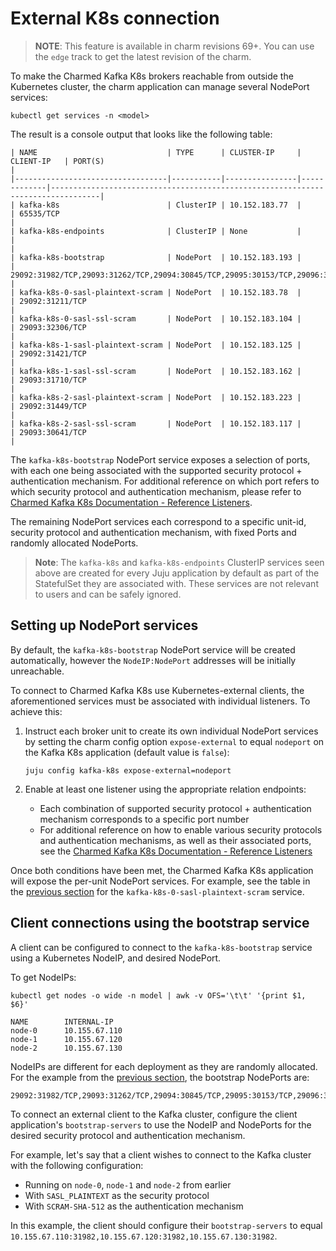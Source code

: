 # External K8s connection

> **NOTE**: This feature is available in charm revisions 69+. You can use the `edge` track to get the latest revision of the charm.

To make the Charmed Kafka K8s brokers reachable from outside the Kubernetes cluster, the charm application can manage several NodePort services:

```shell
kubectl get services -n <model>
```

The result is a console output that looks like the following table:

```
| NAME                             | TYPE      | CLUSTER-IP     | CLIENT-IP   | PORT(S)                                                                         |
|----------------------------------|-----------|----------------|-------------|---------------------------------------------------------------------------------|
| kafka-k8s                        | ClusterIP | 10.152.183.77  |             | 65535/TCP                                                                       |
| kafka-k8s-endpoints              | ClusterIP | None           |             |                                                                                 |
| kafka-k8s-bootstrap              | NodePort  | 10.152.183.193 |             | 29092:31982/TCP,29093:31262/TCP,29094:30845/TCP,29095:30153/TCP,29096:32601/TCP |
| kafka-k8s-0-sasl-plaintext-scram | NodePort  | 10.152.183.78  |             | 29092:31211/TCP                                                                 |
| kafka-k8s-0-sasl-ssl-scram       | NodePort  | 10.152.183.104 |             | 29093:32306/TCP                                                                 |
| kafka-k8s-1-sasl-plaintext-scram | NodePort  | 10.152.183.125 |             | 29092:31421/TCP                                                                 |
| kafka-k8s-1-sasl-ssl-scram       | NodePort  | 10.152.183.162 |             | 29093:31710/TCP                                                                 |
| kafka-k8s-2-sasl-plaintext-scram | NodePort  | 10.152.183.223 |             | 29092:31449/TCP                                                                 |
| kafka-k8s-2-sasl-ssl-scram       | NodePort  | 10.152.183.117 |             | 29093:30641/TCP                                                                 |
```

The `kafka-k8s-bootstrap` NodePort service exposes a selection of ports, with each one being associated with the supported security protocol + authentication mechanism. For additional reference on which port refers to which security protocol and authentication mechanism, please refer to [Charmed Kafka K8s Documentation - Reference Listeners](/t/charmed-kafka-k8s-documentation-reference-listeners/13270).

The remaining NodePort services each correspond to a specific unit-id, security protocol and authentication mechanism, with fixed Ports and randomly allocated NodePorts.

> **Note**: The `kafka-k8s` and `kafka-k8s-endpoints` ClusterIP services seen above are created for every Juju application by default as part of the StatefulSet they are associated with. These services are not relevant to users and can be safely ignored.

## Setting up NodePort services

By default, the `kafka-k8s-bootstrap` NodePort service will be created automatically, however the `NodeIP:NodePort` addresses will be initially unreachable.

To connect to Charmed Kafka K8s use Kubernetes-external clients, the aforementioned services must be associated with individual listeners. To achieve this:

1. Instruct each broker unit to create its own individual NodePort services by setting the charm config option `expose-external` to equal `nodeport` on the Kafka K8s application (default value is `false`):

    ```shell
    juju config kafka-k8s expose-external=nodeport
    ```

2. Enable at least one listener using the appropriate relation endpoints:
    - Each combination of supported security protocol + authentication mechanism corresponds to a specific port number
    - For additional reference on how to enable various security protocols and authentication mechanisms, as well as their associated ports, see the [Charmed Kafka K8s Documentation - Reference Listeners](/t/charmed-kafka-k8s-documentation-reference-listeners/13270)

Once both conditions have been met, the Charmed Kafka K8s application will expose the per-unit NodePort services. For example, see the table in the [previous section](#external-k8s-connection) for the `kafka-k8s-0-sasl-plaintext-scram` service.

## Client connections using the bootstrap service

A client can be configured to connect to the `kafka-k8s-bootstrap` service using a Kubernetes NodeIP, and desired NodePort.

To get NodeIPs:

```shell
kubectl get nodes -o wide -n model | awk -v OFS='\t\t' '{print $1, $6}'
```

```
NAME        INTERNAL-IP
node-0      10.155.67.110
node-1      10.155.67.120
node-2      10.155.67.130
```

NodeIPs are different for each deployment as they are randomly allocated.
For the example from the [previous section](#external-k8s-connection), the bootstrap NodePorts are:

```shell
29092:31982/TCP,29093:31262/TCP,29094:30845/TCP,29095:30153/TCP,29096:32601/TCP
```

To connect an external client to the Kafka cluster, configure the client application's `bootstrap-servers` to use the NodeIP and NodePorts for the desired security protocol and authentication mechanism.

For example, let's say that a client wishes to connect to the Kafka cluster with the following configuration:
- Running on `node-0`, `node-1` and `node-2` from earlier
- With `SASL_PLAINTEXT` as the  security protocol
- With `SCRAM-SHA-512` as the authentication mechanism

In this example, the client should configure their `bootstrap-servers` to equal `10.155.67.110:31982,10.155.67.120:31982,10.155.67.130:31982`.